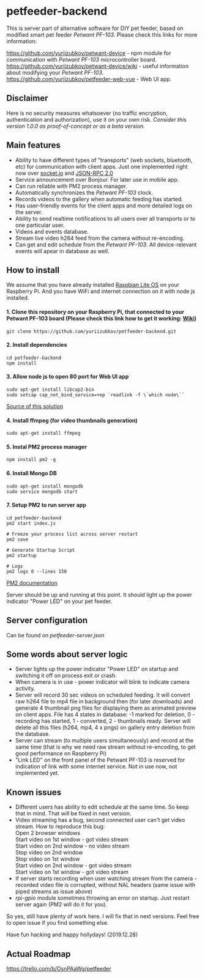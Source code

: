 # petfeeder-backend

This is server part of alternative software for DIY pet feeder, based on modified smart pet feeder _Petwant PF-103_.
Please check this links for more information:

https://github.com/yuriizubkov/petwant-device - npm module for communication with _Petwant PF-103_ microcontroller board. <br/>
https://github.com/yuriizubkov/petwant-device/wiki - useful information about modifying your _Petwant PF-103_.<br/>
https://github.com/yuriizubkov/petfeeder-web-vue - Web UI app.

## Disclaimer

Here is no security measures whatsoever (no traffic encryption, authentication and authorization), use it on your own risk.
_Consider this version 1.0.0 as proof-of-concept or as a beta version._

## Main features

- Ability to have different types of "transports" (web sockets, bluetooth, etc) for communication with client apps. Just one implemented right now over [socket.io](https://socket.io/) and [JSON-RPC 2.0](https://www.jsonrpc.org/specification)
- Service announcement over Bonjour. For later use in mobile app.
- Can run reliable with PM2 process manager.
- Automatically synchronizes the _Petwant PF-103_ clock.
- Records videos to the gallery when automatic feeding has started.
- Has user-friendly events for the client apps and more detailed logs on the server.
- Ability to send realtime notifications to all users over all transports or to one particular user.
- Videos and events database.
- Stream live video h264 feed from the camera without re-encoding.
- Can get and edit schedule from the _Petwant PF-103_. All device-relevant events will apear in database as well.

## How to install

We assume that you have already installed [Raspbian Lite OS](https://www.raspberrypi.org/downloads/raspbian/) on your Raspberry Pi. And you have WiFi and internet connection on it with node js installed.

#### 1. Clone this repository on your Raspberry Pi, that connected to your Petwant PF-103 board (Please check this link how to get it working: [Wiki](https://github.com/yuriizubkov/petwant-device/wiki))

```
git clone https://github.com/yuriizubkov/petfeeder-backend.git
```

#### 2. Install dependencies

```
cd petfeeder-backend
npm install
```

#### 3. Allow node js to open 80 port for Web UI app

```
sudo apt-get install libcap2-bin
sudo setcap cap_net_bind_service=+ep `readlink -f \`which node\``
```

[Source of this solution](https://stackoverflow.com/questions/16573668/best-practices-when-running-node-js-with-port-80-ubuntu-linode)

#### 4. Install ffmpeg (for video thumbnails generation)

```
sudo apt-get install ffmpeg
```

#### 5. Instal PM2 process manager

```
npm install pm2 -g
```

#### 6. Install Mongo DB

```
sudo apt-get install mongodb
sudo service mongodb start
```

#### 7. Setup PM2 to run server app

```
cd petfeeder-backend
pm2 start index.js

# Freeze your process list across server restart
pm2 save

# Generate Startup Script
pm2 startup

# Logs
pm2 logs 0 --lines 150
```

[PM2 documentation](https://www.npmjs.com/package/pm2)

Server should be up and running at this point. It should light up the power indicator "Power LED" on your pet feeder.

## Server configuration

Can be found on _petfeeder-server.json_

## Some words about server logic

- Server lights up the power indicator "Power LED" on startup and switching it off on process exit or crash.
- When camera is in use - power indicator will blink to indicate camera activity.
- Server will record 30 sec videos on scheduled feeding. It will convert raw h264 file to mp4 file in background then (for later downloads) and generate 4 thumbnail png files for displaying them as animated preview on client apps. File has 4 states in database: -1 marked for deletion, 0 - recording has started, 1 - converted, 2 - thumbnails ready. Server will delete all this files (h264, mp4, 4 x pngs) on gallery entry deletion from the database.
- Server can stream (to multiple users simultaneously) and record at the same time (that is why we need raw stream without re-encoding, to get good performance on Raspberry Pi)
- "Link LED" on the front panel of the Petwant PF-103 is reserved for indication of link with some internet service. Not in use now, not implemented yet.

## Known issues

- Different users has ability to edit schedule at the same time. So keep that in mind. That will be fixed in next version.
- Video streaming has a bug, second connected user can't get video stream. How to reproduce this bug:</br>
  Open 2 browser windows</br>
  Start video on 1st window - got video stream</br>
  Start video on 2nd window - no video stream</br>
  Stop video on 2nd window</br>
  Stop video on 1st window</br>
  Start video on 2nd window - got video stream</br>
  Start video on 1st window - got video stream</br>
- If server starts recording when user watching stream from the camera - recorded video file is corrupted, without NAL headers (same issue with piped streams as issue above)
- _rpi-gpio_ module sometimes throwing an error on startup. Just restart server again (PM2 will do it for you).

So yes, still have plenty of work here. I will fix that in next versions. Feel free to open issue if you find something else.

Have fun hacking and happy hollydays! (2019.12.28)

## Actual Roadmap

https://trello.com/b/OsnPAaWg/petfeeder
